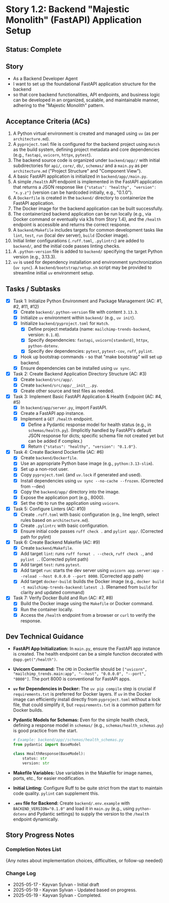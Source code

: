 # Story 1.2: Backend "Majestic Monolith" (FastAPI) Application Setup

## Status: Complete

## Story

- As a Backend Developer Agent
- I want to set up the foundational FastAPI application structure for the backend
- so that core backend functionalities, API endpoints, and business logic can be developed in an organized, scalable, and maintainable manner, adhering to the "Majestic Monolith" pattern.

## Acceptance Criteria (ACs)

1. A Python virtual environment is created and managed using `uv` (as per `architecture.md`).
2. A `pyproject.toml` file is configured for the backend project using `Hatch` as the build system, defining project metadata and core dependencies (e.g., `fastapi`, `uvicorn`, `httpx`, `pytest`).
3. The backend source code is organized under `backend/app//` with initial subdirectories for `api/`, `core/`, `db/`, `schemas/` and a `main.py` as per `architecture.md` ("Project Structure" and "Component View").
4. A basic FastAPI application is initialized in `backend/app//main.py`.
5. A simple `/health` API endpoint is implemented in the FastAPI application that returns a JSON response like `{"status": "healthy", "version": "x.y.z"}` (version can be hardcoded initially, e.g., "0.1.0").
6. A `Dockerfile` is created in the `backend/` directory to containerize the FastAPI application.
7. The Docker image for the backend application can be built successfully.
8. The containerized backend application can be run locally (e.g., via Docker command or eventually via k3s from Story 1.4), and the `/health` endpoint is accessible and returns the correct response.
9. A `backend/Makefile` includes targets for common development tasks like `lint`, `test`, `run` (local dev server), `build` (Docker image).
10. Initial linter configurations (`.ruff.toml`, `.pylintrc`) are added to `backend/`, and the initial code passes linting checks.
11. A `.python-version` file is added to `backend/` specifying the target Python version (e.g., 3.13.3).
12. `uv` is used for dependency installation and environment synchronization (`uv sync`). A `backend/bootstrap/setup.sh` script may be provided to streamline initial `uv` environment setup.

## Tasks / Subtasks

- [x] Task 1: Initialize Python Environment and Package Management (AC: #1, #2, #11, #12)
  - [x] Create `backend/.python-version` file with content `3.13.3`.
  - [x] Initialize `uv` environment within `backend/` (e.g., `uv init`).
  - [x] Initialize `backend/pyproject.toml` for `Hatch`.
    - [x] Define project metadata (name: `mailchimp-trends-backend`, version: `0.1.0`).
    - [x] Specify dependencies: `fastapi`, `uvicorn[standard]`, `httpx`, `python-dotenv`.
    - [x] Specify dev dependencies: `pytest`, `pytest-cov`, `ruff`, `pylint`.
  - [x] Hook up bootstrap commands - so that "make bootstrap" will set up backend.
  - [x] Ensure dependencies can be installed using `uv sync`.
- [x] Task 2: Create Backend Application Directory Structure (AC: #3)
  - [x] Create `backend/src/app/`.
  - [x] Create `backend/src/app/__init__.py`.
  - [x] Create other source and test files as needed.
- [x] Task 3: Implement Basic FastAPI Application & Health Endpoint (AC: #4, #5)
  - [x] In `backend/app/server.py`, import FastAPI.
  - [x] Create a FastAPI app instance.
  - [x] Implement a `GET /health` endpoint.
    - [x] Define a Pydantic response model for health status (e.g., in `schemas/health.py`). (Implicitly handled by FastAPI's default JSON response for dicts; specific schema file not created yet but can be added if complex.)
    - [x] Return `{"status": "healthy", "version": "0.1.0"}`.
- [x] Task 4: Create Backend Dockerfile (AC: #6)
  - [x] Create `backend/Dockerfile`.
  - [x] Use an appropriate Python base image (e.g., `python:3.13-slim`).
  - [x] Set up a non-root user.
  - [x] Copy `pyproject.toml` (and `uv.lock` if generated and used).
  - [x] Install dependencies using `uv sync --no-cache --frozen`. (Corrected from --dev)
  - [x] Copy the `backend/app/` directory into the image.
  - [x] Expose the application port (e.g., 8000).
  - [x] Set the `CMD` to run the application using `uvicorn`.
- [x] Task 5: Configure Linters (AC: #10)
  - [x] Create `.ruff.toml` with basic configuration (e.g., line length, select rules based on `architecture.md`).
  - [x] Create `.pylintrc` with basic configuration.
  - [x] Ensure initial code passes `ruff check .` and `pylint app/`. (Corrected path for pylint)
- [x] Task 6: Create Backend Makefile (AC: #9)
  - [x] Create `backend/Makefile`.
  - [x] Add target `lint`: runs `ruff format . --check`, `ruff check .`, and `pylint .`. (Corrected pylint path)
  - [x] Add target `test`: runs `pytest`.
  - [x] Add target `run`: starts the dev server using `uvicorn app.server:app --reload --host 0.0.0.0 --port 8000`. (Corrected app path)
  - [x] Add target `docker-build`: builds the Docker image (e.g., `docker build -t mailchimp-trends-backend:latest .`). (Renamed from `build` for clarity and updated command)
- [x] Task 7: Verify Docker Build and Run (AC: #7, #8)
  - [x] Build the Docker image using the `Makefile` or Docker command.
  - [x] Run the container locally.
  - [x] Access the `/health` endpoint from a browser or `curl` to verify the response.

## Dev Technical Guidance

- **FastAPI App Initialization:** In `main.py`, ensure the FastAPI app instance is created. The health endpoint can be a simple function decorated with `@app.get("/health")`.
- **Uvicorn Command:** The `CMD` in Dockerfile should be `["uvicorn", "mailchimp_trends.main:app", "--host", "0.0.0.0", "--port", "8000"]`. The port 8000 is conventional for FastAPI apps.
- **`uv` for Dependencies in Docker:** The `uv pip compile` step is crucial if `requirements.txt` is preferred for Docker layers. If `uv` in the Docker image can efficiently install directly from `pyproject.toml` without a lock file, that could simplify it, but `requirements.txt` is a common pattern for Docker builds.
- **Pydantic Models for Schemas:** Even for the simple health check, defining a response model in `schemas/` (e.g., `schemas/health_schemas.py`) is good practice from the start.

    ```python
    # Example: backend/app//schemas/health_schemas.py
    from pydantic import BaseModel

    class HealthResponse(BaseModel):
        status: str
        version: str
    ```

- **Makefile Variables:** Use variables in the Makefile for image names, ports, etc., for easier modification.

- **Initial Linting:** Configure Ruff to be quite strict from the start to maintain code quality. `pylint` can supplement this.
- **`.env` file for Backend:** Create `backend/.env.example` with `BACKEND_VERSION="0.1.0"` and load it in `main.py` (e.g., using `python-dotenv` and Pydantic settings) to supply the version to the `/health` endpoint dynamically.

## Story Progress Notes

### Completion Notes List

{Any notes about implementation choices, difficulties, or follow-up needed}

### Change Log

- 2025-05-17 - Kayvan Sylvan - Initial draft
- 2025-05-19 - Kayvan Sylvan - Updated based on progress.
- 2025-05-19 - Kayvan Sylvan - Completed.
